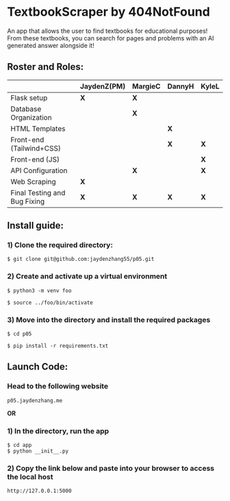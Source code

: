 # TextbookScraper by 404NotFound

An app that allows the user to find textbooks for educational purposes! From these textbooks, you can search for pages and problems with an AI generated answer alongside it! 

## Roster and Roles:
|                                        | JaydenZ(PM)|   MargieC  |   DannyH   |   KyleL  |
| -------------------------------------- | ---------- | ---------- | ---------- | -------- |
| Flask setup                            |    **X**   |    **X**   |            |          |
| Database Organization                  |            |    **X**   |            |          |
| HTML Templates                         |            |            |   **X**    |          |
| Front-end (Tailwind+CSS)               |            |            |   **X**    |   **X**  |
| Front-end (JS)                         |            |            |            |   **X**  |
| API Configuration                      |            |    **X**   |            |   **X**  |
| Web Scraping                           |    **X**   |            |            |          |
| Final Testing and Bug Fixing           |    **X**   |    **X**   |   **X**    |   **X**  |

## Install guide:
### 1) Clone the required directory:
```  
$ git clone git@github.com:jaydenzhang55/p05.git
```
### 2) Create and activate up a virtual environment 
```
$ python3 -m venv foo
```
```
$ source ../foo/bin/activate
```
### 3) Move into the directory and install the required packages
```
$ cd p05
```
```
$ pip install -r requirements.txt
```

## Launch Code:
### Head to the following website
```
p05.jaydenzhang.me
```
**OR**
### 1) In the directory, run the app
```
$ cd app
$ python __init__.py
```
### 2) Copy the link below and paste into your browser to access the local host
```
http://127.0.0.1:5000
```
